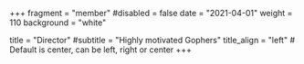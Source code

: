 +++
fragment = "member"
#disabled = false
date = "2021-04-01"
weight = 110
background = "white"

title = "Director"
#subtitle = "Highly motivated Gophers"
title_align = "left" # Default is center, can be left, right or center
+++
